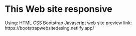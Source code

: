 <h1>This Web site responsive </h1>
Using: HTML CSS Bootstrap Javascript <be>
web site preview link: https://bootstrapwebsitedesing.netlify.app/
